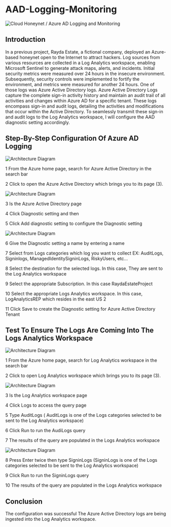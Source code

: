# AAD-Logging-Monitoring

![Cloud Honeynet / Azure AD Logging and Monitoring](https://i.imgur.com/nELO2qX.jpg)

## Introduction

In a previous project, Rayda Estate, a fictional company, deployed an Azure-based honeynet open to the Internet to attract  hackers. Log sources from various resources are collected in a Log Analytics workspace, enabling Microsoft Sentinel to generate attack maps, alerts, and incidents. Initial security metrics were measured over 24 hours in the insecure environment. Subsequently, security controls were implemented to fortify the environment, and metrics were measured for another 24 hours. One of those logs was Azure Active Directory logs.
Azure Active Directory Logs capture the complete sign-in activity history and maintain an audit trail of all activities and changes within Azure AD for a specific tenant. These logs encompass sign-in and audit logs, detailing the activities and modifications that occur within the Active Directory. To seamlessly transmit these sign-in and audit logs to the Log Analytics workspace, I will configure the AAD diagnostic setting accordingly.

## Step-By-Step Configuration Of Azure AD Logging

![Architecture Diagram](https://i.imgur.com/46gTdRp.jpg)

1 From the Azure home page, search for Azure Active Directory in the search bar

2 Click to open the  Azure Active Directory which brings you to its page (3).

![Architecture Diagram](https://i.imgur.com/EyoWCbk.jpg)

3 Is the Azure Active Directory page

4 Click Diagnostic setting and then

5 Click Add diagnostic setting to configure the Diagnostic setting

![Architecture Diagram](https://i.imgur.com/B8fuY7a.jpg)

6 Give the Diagnostic setting a name by entering a name

7 Select from Logs categories which log you want to collect
  EX: AuditLogs, Signinlogs, ManagedIdentitySigninLogs, RiskyUsers, etc...
  
8 Select the destination for the selected logs. In this case, They are sent to the
  Log Analytics workspace
  
9 Select the appropriate Subscription. In this case RaydaEstateProject

10 Select the appropriate Logs Analytics workspace. In this case, LogAnalyticsREP 
  which resides in the east US 2
  
11 Click Save to create the Diagnostic setting for Azure Active Directory Tenant

## Test To Ensure The Logs Are Coming Into The Logs Analytics Workspace

![Architecture Diagram](https://i.imgur.com/DpfQEML.jpg)

1 From the Azure home page, search for Log Analytics workspace in the search bar

2 Click to open Log Analytics workspace which brings you to its page (3).

![Architecture Diagram](https://i.imgur.com/sm0qinX.jpg)

3 Is the Log Analytics workspace page

4 Click Logs to access the query page 

5 Type AuditLogs ( AuditLogs is one of the Logs categories selected to be sent to the 
  Log Analytics workspace)

6 Click Run to run the AudiLogs query 

7 The results of the query are populated in the Logs Analytics workspace 

![Architecture Diagram](https://i.imgur.com/xTOccA0.jpg)

8 Press Enter twice then type SigninLogs (SigninLogs is one of the Logs 
  categories selected to be sent to the Log Analytics workspace)

9 Click Run to run the SigninLogs query

10 The results of the query are populated in the Logs Analytics workspace

## Conclusion
The configuration was successful The Azure Active Directory logs are being ingested into the Log Analytics workspace.
